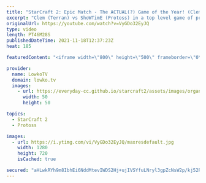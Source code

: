 ```yaml
---
title: "StarCraft 2: Epic Match - The ACTUAL(?) Game of the Year! (Clem vs ShoWTimE)"
excerpt: "Clem (Terran) vs ShoWTimE (Protoss) in a top level game of professional StarCraft 2. Not quite your regular match of Terran versus Protoss.  Support my work on Patreon: http://www.patreon.com/lowkotv Become a YouTube member: https://lowko.tv/join  My second channel: http://lowko.tv/morelowko Lowko Merch:"
originalUrl: https://youtube.com/watch?v=VyGDo32EyJQ
type: video
length: PT46M28S
publishedDateTime: 2021-11-18T12:37:23Z
heat: 185

featuredContent: "<iframe width=\"800\" height=\"500\" frameborder=\"0\" src=\"https://www.youtube.com/embed/VyGDo32EyJQ\" allow=\"accelerometer; autoplay; encrypted-media; gyroscope; picture-in-picture\" allowfullscreen></iframe>"

provider:
  name: LowkoTV
  domain: lowko.tv
  images:
    - url: https://everyday-cc.github.io/starcraft2/assets/images/organizations/lowko.tv-50x50.jpg
      width: 50
      height: 50

topics:
  - StarCraft 2
  - Protoss

images:
  - url: https://i.ytimg.com/vi/VyGDo32EyJQ/maxresdefault.jpg
    width: 1280
    height: 720
    isCached: true

secured: "aHLwkRYh9m8IbhEi6NddMtevIWDS2Hj+ujIVSYfuLNryl3gpZcNsW2p/kj52Ro2my5+wnlZXviQu/3SoqfW+rhvp1j2DdsjBj854Wjnsiozstlh3qOMOG/bMGRU1grEMmCR/cK7CqLVp20BBSiY506RfyONllq/Qw/EWBxYWK9ZkZ89yeNCKHxaSbP2n00N4NHO5+xNh9HXv1QosXf8AhFzhoiNYVkMJIxANGeZvwVBfN1+gKY6nM/dnXog8Udctr5eJA0SOXlr0u27lVCc8nhh7foZEHkNEvOxDKDjhBW1SSew5wtltkecdZ2JyBdPzGdDa9pMY7KnnQ/KcR3IzR7hjMYWoK7CpWVZj8YPTxWzMHizFmOZL1e9jwLmuaCgnj/F4mKM+0xq0sHNAdqvoPRXktE1wxW6Gc1Xo9gdnHReWhrpk9o+n/DqafdKe0QJG;tyOZY/eoUkSGYTlsLhtvXw=="
---
```


